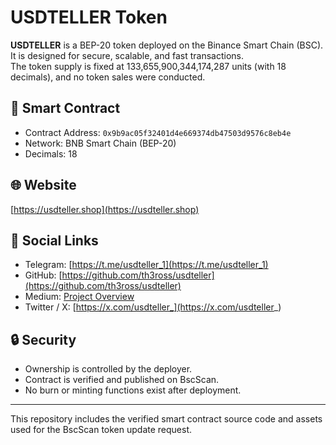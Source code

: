 # USDTELLER Token

**USDTELLER** is a BEP-20 token deployed on the Binance Smart Chain (BSC).  
It is designed for secure, scalable, and fast transactions.  
The token supply is fixed at 133,655,900,344,174,287 units (with 18 decimals), and no token sales were conducted.

## 📜 Smart Contract
- Contract Address: `0x9b9ac05f32401d4e669374db47503d9576c8eb4e`
- Network: BNB Smart Chain (BEP-20)
- Decimals: 18

## 🌐 Website
[https://usdteller.shop](https://usdteller.shop)

## 📎 Social Links
- Telegram: [https://t.me/usdteller_1](https://t.me/usdteller_1)
- GitHub: [https://github.com/th3ross/usdteller](https://github.com/th3ross/usdteller)
- Medium: [Project Overview](https://medium.com/@support_81233/introducing-usdteller-a-fast-and-secure-bep20-stablecoin-for-digital-payments-4a24e7f7d4f6)
- Twitter / X: [https://x.com/usdteller_](https://x.com/usdteller_)

## 🔒 Security
- Ownership is controlled by the deployer.
- Contract is verified and published on BscScan.
- No burn or minting functions exist after deployment.

---

This repository includes the verified smart contract source code and assets used for the BscScan token update request.
